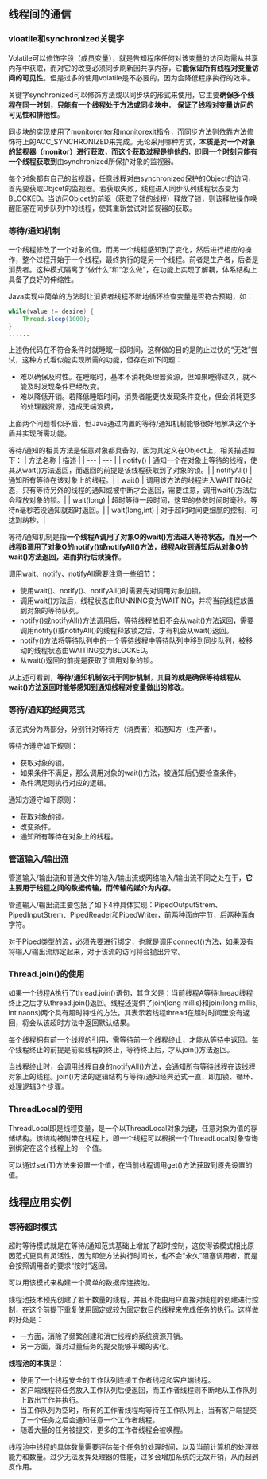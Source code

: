 ## 线程间的通信

### vloatile和synchronized关键字

Volatile可以修饰字段（成员变量），就是告知程序任何对该变量的访问均需从共享内存中获取，而对它的改变必须同步刷新回共享内存，它**能保证所有线程对变量访问的可见性**。但是过多的使用volatile是不必要的，因为会降低程序执行的效率。

关键字synchronized可以修饰方法或以同步块的形式来使用，它主要**确保多个线程在同一时刻，只能有一个线程处于方法或同步块中**， **保证了线程对变量访问的可见性和排他性**。

同步块的实现使用了monitorenter和monitorexit指令，而同步方法则依靠方法修饰符上的ACC_SYNCHRONIZED来完成。无论采用哪种方式，**本质是对一个对象的监视器（monitor）进行获取，而这个获取过程是排他的**，即**同一个时刻只能有一个线程获取到**由synchronized所保护对象的监视器。

每个对象都有自己的监视器，任意线程对由synchronized保护的Object的访问，首先要获取Objcet的监视器。若获取失败，线程进入同步队列线程状态变为BLOCKED。当访问Objcet的前驱（获取了锁的线程）释放了锁，则该释放操作唤醒阻塞在同步队列中的线程，使其重新尝试对监视器的获取。

### 等待/通知机制

一个线程修改了一个对象的值，而另一个线程感知到了变化，然后进行相应的操作，整个过程开始于一个线程，最终执行的是另一个线程。前者是生产者，后者是消费者。这种模式隔离了“做什么”和“怎么做”，在功能上实现了解耦，体系结构上具备了良好的伸缩性。

Java实现中简单的方法时让消费者线程不断地循环检查变量是否符合预期，如：
```java
while(value != desire) {
    Thread.sleep(1000);
}
......
```
上述伪代码在不符合条件时就睡眠一段时间，这样做的目的是防止过快的“无效”尝试，这种方式看似能实现所需的功能，但存在如下问题：

- 难以确保及时性。在睡眠时，基本不消耗处理器资源，但如果睡得过久，就不能及时发现条件已经改变。
- 难以降低开销。若降低睡眠时间，消费者能更快发现条件变化，但会消耗更多的处理器资源，造成无端浪费，

上面两个问题看似矛盾，但Java通过内置的等待/通知机制能够很好地解决这个矛盾并实现所需功能。

等待/通知的相关方法是任意对象都具备的，因为其定义在Object上，相关描述如下：
| 方法名称 | 描述 |
| --- | --- |
| notify() | 通知一个在对象上等待的线程，使其从wait()方法返回，而返回的前提是该线程获取到了对象的锁。|
| notifyAll() | 通知所有等待在该对象上的线程。|
| wait() | 调用该方法的线程进入WAITING状态，只有等待另外的线程的通知或被中断才会返回，需要注意，调用wait()方法后会释放对象的锁。|
| wait(long) | 超时等待一段时间，这里的参数时间时毫秒。等待n毫秒若没通知就超时返回。|
| wait(long,int) | 对于超时时间更细腻的控制，可达到纳秒。|

等待/通知机制是指**一个线程A调用了对象O的wait()方法进入等待状态，而另一个线程B调用了对象O的notify()或notifyAll()方法，线程A收到通知后从对象O的wait()方法返回，进而执行后续操作**。


调用wait、notify、notifyAll需要注意一些细节：

- 使用wait()、notify()、notifyAll()时需要先对调用对象加锁。
- 调用wait()方法后，线程状态由RUNNING变为WAITING，并将当前线程放置到对象的等待队列。
- notify()或notifyAll()方法调用后，等待线程依旧不会从wait()方法返回，需要调用notify()或notifyAll()的线程释放锁之后，才有机会从wait()返回。
- notify()方法将等待队列中的一个等待线程中等待队列中移到同步队列，被移动的线程状态由WAITING变为BLOCKED。
- 从wait()返回的前提是获取了调用对象的锁。

从上述可看到，**等待/通知机制依托于同步机制**，其**目的就是确保等待线程从wait()方法返回时能够感知到通知线程对变量做出的修改**。

### 等待/通知的经典范式

该范式分为两部分，分别针对等待方（消费者）和通知方（生产者）。

等待方遵守如下规则：

- 获取对象的锁。
- 如果条件不满足，那么调用对象的wait()方法，被通知后仍要检查条件。
- 条件满足则执行对应的逻辑。

通知方遵守如下原则：

- 获取对象的锁。
- 改变条件。
- 通知所有等待在对象上的线程。

### 管道输入/输出流
管道输入/输出流和普通文件的输入/输出流或网络输入/输出流不同之处在于，**它主要用于线程之间的数据传输，而传输的媒介为内存**。

管道输入/输出流主要包括了如下4种具体实现：PipedOutputStrem、PipedInputStrem、PipedReader和PipedWriter，前两种面向字节，后两种面向字符。

对于Piped类型的流，必须先要进行绑定，也就是调用connect()方法，如果没有将输入/输出流绑定起来，对于该流的访问将会抛出异常。

### Thread.join()的使用
如果一个线程A执行了thread.join()语句，其含义是：当前线程A等待thread线程终止之后才从thread.join()返回。线程还提供了join(long millis)和join(long millis, int naons)两个具有超时特性的方法。其表示若线程thread在超时时间里没有返回，将会从该超时方法中返回默认结果。

每个线程拥有前一个线程的引用，需等待前一个线程终止，才能从等待中返回。每个线程终止的前提是前驱线程的终止，等待终止后，才从join()方法返回。

当线程终止时，会调用线程自身的notifyAll()方法，会通知所有等待线程在该线程对象上的线程。join()方法的逻辑结构与等待/通知经典范式一直，即加锁、循环、处理逻辑3个步骤。

### ThreadLocal的使用
ThreadLocal即是线程变量，是一个以ThreadLocal对象为键，任意对象为值的存储结构。该结构被附带在线程上，即一个线程可以根据一个ThreadLocal对象查询到绑定在这个线程上的一个值。

可以通过set(T)方法来设置一个值，在当前线程调用get()方法获取到原先设置的值。

## 线程应用实例
### 等待超时模式
超时等待模式就是在等待/通知范式基础上增加了超时控制，这使得该模式相比原因范式更具有灵活性，因为即使方法执行时间长，也不会“永久”阻塞调用者，而是会按照调用者的要求“按时”返回。

可以用该模式来构建一个简单的数据库连接池。

线程池技术预先创建了若干数量的线程，并且不能由用户直接对线程的创建进行控制，在这个前提下重复使用固定或较为固定数目的线程来完成任务的执行。这样做的好处是：

- 一方面，消除了频繁创建和消亡线程的系统资源开销。
- 另一方面，面对过量任务的提交能够平缓的劣化。

**线程池的本质**是：

- 使用了一个线程安全的工作队列连接工作者线程和客户端线程。
- 客户端线程将任务放入工作队列后便返回，而工作者线程则不断地从工作队列上取出工作并执行。
- 当工作队列为空时，所有的工作者线程均等待在工作队列上，当有客户端提交了一个任务之后会通知任意一个工作者线程。
- 随着大量的任务被提交，更多的工作者线程会被唤醒。

线程池中线程的具体数量需要评估每个任务的处理时间，以及当前计算机的处理器能力和数量。过少无法发挥处理器的性能，过多会增加系统的无故开销，从而起到反作用。